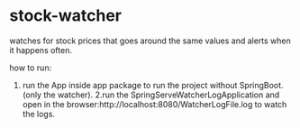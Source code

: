 # stock-watcher
watches for stock prices that goes around the same values and alerts when it happens often.

how to run:
1. run the App inside app package to run the project without SpringBoot.(only the watcher).
2.run the SpringServeWatcherLogApplication and open in the browser:http://localhost:8080/WatcherLogFile.log to watch  the logs.
